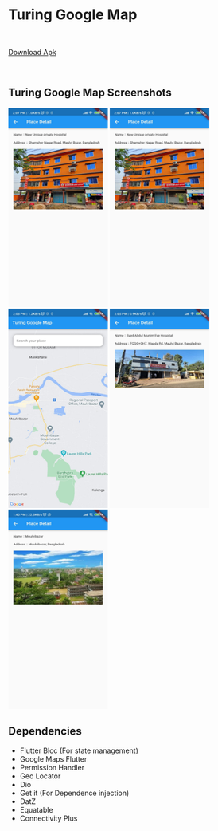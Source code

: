 # Turing Google Map

<br>

[Download Apk](apk/app-release.apk)

<br>

## Turing Google Map Screenshots

<img src="screenshots/screenshot_1.jpeg" width="200" height="400" />

<img src="screenshots/screenshot_2.jpeg" width="200" height="400" />

<img src="screenshots/screenshot_3.jpeg" width="200" height="400" />

<img src="screenshots/screenshot_4.jpeg" width="200" height="400" />

<img src="screenshots/screenshot_5.jpeg" width="200" height="400" />

<br>

## Dependencies

- Flutter Bloc (For state management)
- Google Maps Flutter
- Permission Handler
- Geo Locator
- Dio
- Get it (For Dependence injection)
- DatZ
- Equatable
- Connectivity Plus
